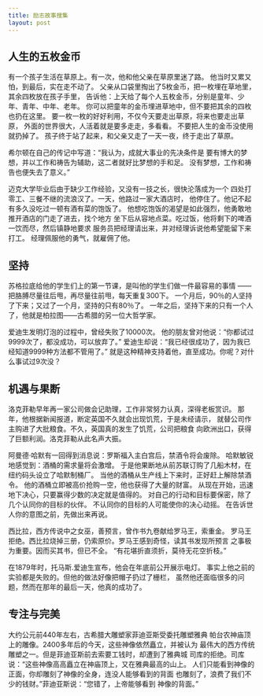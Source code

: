 ```yaml
---
title: 励志故事搜集
layout: post
---
```



## 人生的五枚金币 ##

有一个孩子生活在草原上。有一次，他和他父亲在草原里迷了路。
他当时又累又怕，到最后，实在走不动了。
父亲从口袋里掏出了5枚金币，把一枚埋在草地里，其余四枚放在孩子手里，
告诉他：上天给了每个人五枚金币，分别是童年、少年、青年、中年、老年。
你可以把童年的金币埋进草地中，但不要把其余的四枚也扔在这里。
要一枚一枚的好好利用，不仅今天要走出草原，将来也要走出草原，
外面的世界很大，人活着就是要多走走，多看看。
不要把人生的金币没使用就扔掉了。
孩子终于站了起来，和父亲又走了一天一夜，终于走出了草原。

希尔顿在自己的传记中写道：“我认为，成就大事业的先决条件是
要有博大的梦想，并以工作和祷告为辅助，这二者就好比梦想的手和足。
没有梦想，工作和祷告也便失去了意义。”

迈克大学毕业后由于缺少工作经验，又没有一技之长，很快沦落成为一个
四处打零工、三餐不继的流浪汉了。一天，他路过一家大酒店时，
他停住了。他记不起有多久没吃过一顿有酒有菜的饱饭了。
他想吃饱饭的渴望是如此强烈，他勇敢地推开酒店的门走了进去，找个地方
坐下后从容地点菜。吃过饭，他将剩下的啤酒一饮而尽，然后镇静地要求
服务员把经理请出来，并对经理诉说他希望能留下来打工。
经理佩服他的勇气，就雇佣了他。

## 坚持 ##

苏格拉底给他的学生们上的第一节课，是叫他的学生们做一件最容易的事情
——把胳膊尽量往后甩，再尽量往前甩，每天重复300下。
一个月后，90％的人坚持了下来；又过了一个月，坚持的只有80％了。
一年之后，坚持下来的只有一个人了，他就是柏拉图——古希腊的另一位大哲学家。

爱迪生发明灯泡的过程中，曾经失败了10000次。
他的朋友曾对他说：“你都试过9999次了，都没成功，可以放弃了。”
爱迪生却说：“我已经很成功了，因为我已经知道9999种方法都不管用了。”
就是这种精神支持着他，直至成功。你呢？对什么事试过9次没？

## 机遇与果断 ##

洛克菲勒早年再一家公司做会记助理，工作非常努力认真，深得老板赏识。
那年，他根据新闻报道，断定英国不久就会出现饥荒，于是未经请示，
就替公司作主购进了大批粮食。不久，英国真的发生了饥荒，公司把粮食
向欧洲出口，获得了巨额利润。洛克菲勒从此名声大振。

阿曼德·哈默有一回得到消息说：罗斯福入主白宫后，禁酒令将会废除。
哈默敏锐地感觉到：酒桶的需求量将会激增。
于是他果断地从前苏联订购了几船木材，在纽约码头设立了哈默制桶厂。
当他的酒桶从生产线上下来时，正好赶上解除禁酒令。
他的酒桶立即被高价抢购一空，他也获得了大量的财富。
从现在开始，迅速地下决心，只要赢得少数的决定就是值得的。
对自己的行动和目标要保密，除了几个认同你的目标的伙伴。
不认同你的目标的人可能使你的决心动摇。
在告诉世人你的意图之前，先做出来再说。

西比拉，西方传说中之女巫，善预言，曾作书九卷献给罗马王，索重金。
罗马王拒绝。西比拉烧掉三册，仍索原价。罗马王感到奇怪，读其书发现所预言
之事极为重要。因而买其书，但已不全。
“有花堪折直须折，莫待无花空折枝。”

在1879年时，托马斯.爱迪生宣布，他会在年底前公开展示电灯。
事实上他之前的实验都是失败的。但他的做法好像把帽子扔过了栅栏，
虽然他还面临很多的问题，然而在那年的最后一天，他真的成功了。

## 专注与完美 ##

大约公元前440年左右，古希腊大雕塑家菲迪亚斯受委托雕塑雅典
帕台农神庙顶上的雕像。2400多年后的今天，这些神像依然矗立，并被认为
最伟大的西方传统雕塑之一。但是菲迪亚斯前去索要工钱时，却遭到了雅典城
司库的拒绝。司库说：“这些神像高高矗立在神庙顶上，又在雅典最高的山上。
人们只能看到神像的正面，你却雕刻了神像的全身，连没人能够看到的背面
也雕刻了，浪费了我们不少的钱财。”菲迪亚斯说：“您错了，上帝能够看到
神像的背面。”
